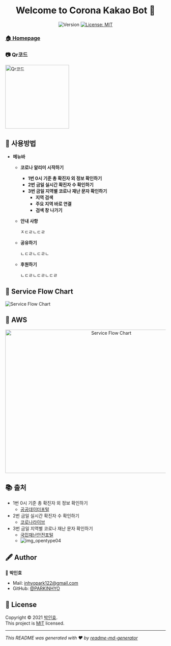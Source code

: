 <h1 align="center">Welcome to Corona Kakao Bot 👋</h1>
<p align="center">
  <img alt="Version" src="https://img.shields.io/badge/version-1.0.0-blue.svg?cacheSeconds=2592000" />
  <a href="https://github.com/PARKINHYO/corona-kakao-bot/blob/master/README.md" target="_blank">
  </a>
  <a href="https://github.com/PARKINHYO/corona-kakao-bot/blob/master/LICENSE" target="_blank">
    <img alt="License: MIT" src="https://img.shields.io/badge/license-MIT-yellow.svg" />
  </a>
</p>


### <a href="http://pf.kakao.com/_kxnxkiK" target="_blank">🏠 Homepage</a>


### 📷 Qr코드


<img alt="Qr코드" width="200" height="200" src="https://user-images.githubusercontent.com/47745785/104895108-d22dbf00-59b8-11eb-8af9-d1c3d25af5d5.png"/>

## 📜 사용방법

* <b>메뉴바</b>

   * <b>코로나 알리미 시작하기</b>
     
     * <b>1번 0시 기준 총 확진자 외 정보 확인하기</b>
     * <b>2번 금일 실시간 확진자 수 확인하기</b>
     * <b>3번 금일 지역별 코로나 재난 문자 확인하기</b>
       * <b>지역 검색</b>
       * <b>주요 지역 바로 연결</b>
       * <b>검색 창 나가기</b>

   * <b>안내 사항</b>
     
     ㅈㄷㄹㄴㄷㄹ


   * <b>공유하기</b>
     
     ㄴㄷㄹㄴㄷㄹㄴ


   * <b>후원하기</b>
      
     ㄴㄷㄹㄴㄷㄹㄴㄷㄹ



## 📌 Service Flow Chart
 <img alt="Service Flow Chart" src="https://user-images.githubusercontent.com/47745785/104889496-a65b0b00-59b1-11eb-947e-f82649cb4623.jpg" />


## 📌 AWS
<p align="center">
 <img alt="Service Flow Chart" height="450" width="650" src="https://user-images.githubusercontent.com/47745785/104889499-a824ce80-59b1-11eb-93eb-ec9b80f7536a.png" />
</p>


## 📚 출처

* 1번 0시 기준 총 확진자 외 정보 확인하기
  * [공공데이터포털](https://www.data.go.kr/tcs/dss/selectApiDataDetailView.do?publicDataPk=15043376)
* 2번 금일 실시간 확진자 수 확인하기
  * [코로나라이브](https://corona-live.com/)
* 3번 금일 지역별 코로나 재난 문자 확인하기
  * [국민재난안전포털](https://www.safekorea.go.kr/idsiSFK/neo/sfk/cs/sfc/dis/disasterMsgList.jsp?menuSeq=679)
  * ![img_opentype04](https://user-images.githubusercontent.com/47745785/105054890-d7bcff00-5ab5-11eb-94d3-e9b32a776a9d.png)



## 🖋 Author

👤 **박인효**

* Mail: [inhyopark122@gmail.com](mailto:inhyopark122@gmail.com)
* GitHub: [@PARKINHYO](https://github.com/PARKINHYO)


## 📝 License

Copyright © 2021 [박인효](https://github.com/parkinhyo).<br/>
This project is [MIT](https://github.com/PARKINHYO/corona-kakao-bot/blob/master/LICENSE) licensed.
***
_This README was generated with ❤️ by [readme-md-generator](https://github.com/kefranabg/readme-md-generator)_